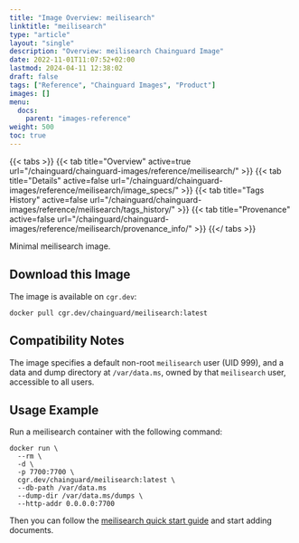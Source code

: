 ```yaml
---
title: "Image Overview: meilisearch"
linktitle: "meilisearch"
type: "article"
layout: "single"
description: "Overview: meilisearch Chainguard Image"
date: 2022-11-01T11:07:52+02:00
lastmod: 2024-04-11 12:38:02
draft: false
tags: ["Reference", "Chainguard Images", "Product"]
images: []
menu: 
  docs: 
    parent: "images-reference"
weight: 500
toc: true
---
```


{{< tabs >}}
{{< tab title="Overview" active=true url="/chainguard/chainguard-images/reference/meilisearch/" >}}
{{< tab title="Details" active=false url="/chainguard/chainguard-images/reference/meilisearch/image_specs/" >}}
{{< tab title="Tags History" active=false url="/chainguard/chainguard-images/reference/meilisearch/tags_history/" >}}
{{< tab title="Provenance" active=false url="/chainguard/chainguard-images/reference/meilisearch/provenance_info/" >}}
{{</ tabs >}}



<!--overview:start-->
Minimal meilisearch image.
<!--overview:end-->

## Download this Image

The image is available on `cgr.dev`:

```
docker pull cgr.dev/chainguard/meilisearch:latest
```


<!--compatibility:start-->
## Compatibility Notes

The image specifies a default non-root `meilisearch` user (UID 999), and a data and dump directory at `/var/data.ms`, owned by that `meilisearch` user, accessible to all users.
<!--compatibility:end-->

<!--body:start-->
## Usage Example

Run a meilisearch container with the following command:

```
docker run \
  --rm \
  -d \
  -p 7700:7700 \
  cgr.dev/chainguard/meilisearch:latest \
  --db-path /var/data.ms
  --dump-dir /var/data.ms/dumps \
  --http-addr 0.0.0.0:7700
```

Then you can follow the [meilisearch quick start guide](https://www.meilisearch.com/docs/learn/getting_started/quick_start#add-documents) and start adding documents.
<!--body:end-->

